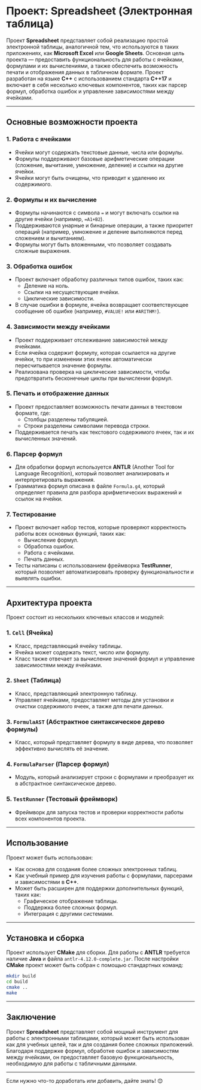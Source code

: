 # **Проект: Spreadsheet (Электронная таблица)**

Проект **Spreadsheet** представляет собой реализацию простой электронной таблицы, аналогичной тем, что используются в таких приложениях, как **Microsoft Excel** или **Google Sheets**. Основная цель проекта — предоставить функциональность для работы с ячейками, формулами и их вычислениями, а также обеспечить возможность печати и отображения данных в табличном формате. Проект разработан на языке **C++** с использованием стандарта **C++17** и включает в себя несколько ключевых компонентов, таких как парсер формул, обработка ошибок и управление зависимостями между ячейками.

---

## **Основные возможности проекта**

### **1. Работа с ячейками**
- Ячейки могут содержать текстовые данные, числа или формулы.
- Формулы поддерживают базовые арифметические операции (сложение, вычитание, умножение, деление) и ссылки на другие ячейки.
- Ячейки могут быть очищены, что приводит к удалению их содержимого.

### **2. Формулы и их вычисление**
- Формулы начинаются с символа `=` и могут включать ссылки на другие ячейки (например, `=A1+B2`).
- Поддерживаются унарные и бинарные операции, а также приоритет операций (например, умножение и деление выполняются перед сложением и вычитанием).
- Формулы могут быть вложенными, что позволяет создавать сложные выражения.

### **3. Обработка ошибок**
- Проект включает обработку различных типов ошибок, таких как:
  - Деление на ноль.
  - Ссылки на несуществующие ячейки.
  - Циклические зависимости.
- В случае ошибки в формуле, ячейка возвращает соответствующее сообщение об ошибке (например, `#VALUE!` или `#ARITHM!`).

### **4. Зависимости между ячейками**
- Проект поддерживает отслеживание зависимостей между ячейками.
- Если ячейка содержит формулу, которая ссылается на другие ячейки, то при изменении этих ячеек автоматически пересчитывается значение формулы.
- Реализована проверка на циклические зависимости, чтобы предотвратить бесконечные циклы при вычислении формул.

### **5. Печать и отображение данных**
- Проект предоставляет возможность печати данных в текстовом формате, где:
  - Столбцы разделены табуляцией.
  - Строки разделены символами перевода строки.
- Поддерживается печать как текстового содержимого ячеек, так и их вычисленных значений.

### **6. Парсер формул**
- Для обработки формул используется **ANTLR** (Another Tool for Language Recognition), который позволяет анализировать и интерпретировать выражения.
- Грамматика формул описана в файле `Formula.g4`, который определяет правила для разбора арифметических выражений и ссылок на ячейки.

### **7. Тестирование**
- Проект включает набор тестов, которые проверяют корректность работы всех основных функций, таких как:
  - Вычисление формул.
  - Обработка ошибок.
  - Работа с ячейками.
  - Печать данных.
- Тесты написаны с использованием фреймворка **TestRunner**, который позволяет автоматизировать проверку функциональности и выявлять ошибки.

---

## **Архитектура проекта**

Проект состоит из нескольких ключевых классов и модулей:

### **1. `Cell` (Ячейка)**
- Класс, представляющий ячейку таблицы.
- Ячейка может содержать текст, число или формулу.
- Класс также отвечает за вычисление значений формул и управление зависимостями между ячейками.

### **2. `Sheet` (Таблица)**
- Класс, представляющий электронную таблицу.
- Управляет ячейками, предоставляет методы для установки и очистки содержимого ячеек, а также для печати данных.

### **3. `FormulaAST` (Абстрактное синтаксическое дерево формулы)**
- Класс, который представляет формулу в виде дерева, что позволяет эффективно вычислять её значение.

### **4. `FormulaParser` (Парсер формул)**
- Модуль, который анализирует строки с формулами и преобразует их в абстрактное синтаксическое дерево.

### **5. `TestRunner` (Тестовый фреймворк)**
- Фреймворк для запуска тестов и проверки корректности работы всех компонентов проекта.

---

## **Использование**

Проект может быть использован:
- Как основа для создания более сложных электронных таблиц.
- Как учебный пример для изучения работы с формулами, парсерами и зависимостями в **C++**.
- Может быть расширен для поддержки дополнительных функций, таких как:
  - Графическое отображение таблицы.
  - Поддержка более сложных формул.
  - Интеграция с другими системами.

---

## **Установка и сборка**

Проект использует **CMake** для сборки. Для работы с **ANTLR** требуется наличие **Java** и файла `antlr-4.12.0-complete.jar`. После настройки **CMake** проект может быть собран с помощью стандартных команд:

```bash
mkdir build
cd build
cmake ..
make
```

---

## **Заключение**

Проект **Spreadsheet** представляет собой мощный инструмент для работы с электронными таблицами, который может быть использован как для учебных целей, так и для создания более сложных приложений. Благодаря поддержке формул, обработке ошибок и зависимостям между ячейками, он предоставляет базовую функциональность, необходимую для работы с табличными данными.

---

Если нужно что-то доработать или добавить, дайте знать! 😊
